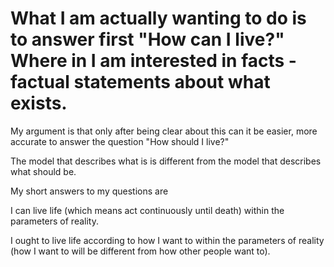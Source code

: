 # What I am actually wanting to do is to answer first "How can I live?" Where in I am interested in facts - factual statements about what exists.

My argument is that only after being clear about this can it be easier, more accurate to answer the question "How should I live?"

The model that describes what is is different from the model that describes what should be.

My short answers to my questions are

I can live life (which means act continuously until death) within the parameters of reality.

I ought to live life according to how I want to within the parameters of reality (how I want to will be different from how other people want to).